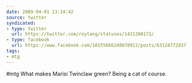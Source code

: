 ```yaml
---
date: 2009-04-01 13:14:42
source: twitter
syndicated:
- type: twitter
  url: https://twitter.com/roytang/statuses/1431200173/
- type: facebook
  url: https://www.facebook.com/10155666240078912/posts/63124772837
tags:
- mtg
---
```


#mtg What makes Marisi Twinclaw green? Being a cat of course.
